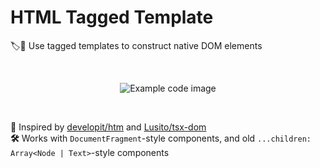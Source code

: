 # HTML Tagged Template
🏷️🌲 Use tagged templates to construct native DOM elements

<br />
<div align="center">

<!-- https://carbon.now.sh/bPbkZ5hkCK7ZXlzgXOsI -->
![Example code image](https://i.imgur.com/J5BFA7Z.png)

</div>
<br />

**🌟** Inspired by [developit/htm](https://github.com/developit/htm) and [Lusito/tsx-dom](https://github.com/Lusito/tsx-dom)<br />
**🛠️** Works with `DocumentFragment`-style components, and old `...children: Array<Node | Text>`-style components
